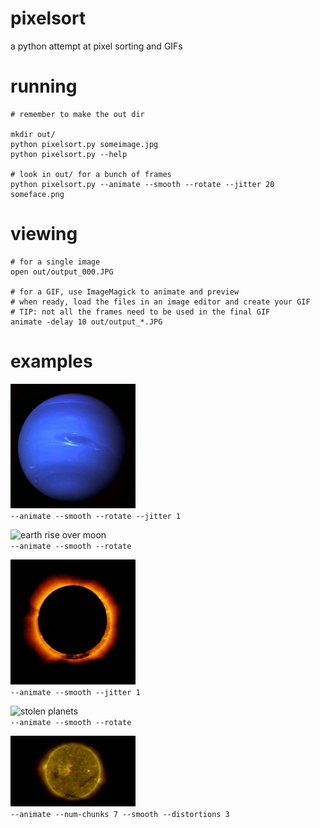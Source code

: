 pixelsort
=========

a python attempt at pixel sorting and GIFs


running
=======

    # remember to make the out dir

    mkdir out/
    python pixelsort.py someimage.jpg
    python pixelsort.py --help

    # look in out/ for a bunch of frames
    python pixelsort.py --animate --smooth --rotate --jitter 20 someface.png


viewing
=======


    # for a single image
    open out/output_000.JPG

    # for a GIF, use ImageMagick to animate and preview
    # when ready, load the files in an image editor and create your GIF
    # TIP: not all the frames need to be used in the final GIF
    animate -delay 10 out/output_*.JPG



examples
========


<style>
  img {
    width: 200px;
    height: auto;
  }


</style>

![a day on neptune](./images/adayonneptune.gif )
<br />
`--animate --smooth --rotate --jitter 1`

![earth rise over moon](./images/earthrise.gif )
<br />
`--animate --smooth --rotate`

![pulsing sun](./images/pulsingsun.gif )
<br />
`--animate --smooth --jitter 1`

![stolen planets](./images/stolen_planets.gif )
<br />
`--animate --smooth --rotate`

![blinded sun](./images/blindingsun.gif )
<br />
`--animate --num-chunks 7 --smooth --distortions 3`

